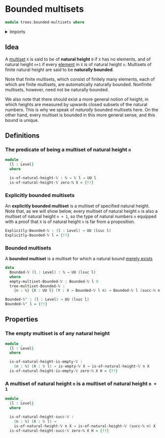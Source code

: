 # Bounded multisets

```agda
module trees.bounded-multisets where
```

<details><summary>Imports</summary>

```agda
open import elementary-number-theory.natural-numbers

open import foundation.dependent-pair-types
open import foundation.empty-types
open import foundation.existential-quantification
open import foundation.universe-levels

open import trees.empty-multisets
open import trees.multisets
open import trees.w-types
```

</details>

## Idea

A [multiset](trees.multisets.md) `X` is said to be of **natural height** `0` if
`X` has no elements, and of natural height `n+1` if every
[element](trees.elementhood-relation-w-types.md) in `X` is of natural height
`n`. Multisets of finite natural height are said to be **naturally bounded**.

Note that finite multisets, which consist of finitely many elements, each of
which are finite multisets, are automatically naturally bounded. Nonfinite
multisets, however, need not be naturally bounded.

We also note that there should exist a more general notion of height, in which
heights are measured by upwards closed subsets of the natural numbers. This is
why we speak of _naturally_ bounded multisets here. On the other hand, every
multiset is bounded in this more general sense, and this bound is unique.

## Definitions

### The predicate of being a multiset of natural height `n`

```agda
module _
  {l : Level}
  where

  is-of-natural-height-𝕍 : ℕ → 𝕍 l → UU l
  is-of-natural-height-𝕍 zero-ℕ X = {!!}
```

### Explicitly bounded multisets

An **explicitly bounded multiset** is a multiset of specified natural height.
Note that, as we will show below, every multiset of natural height `n` is also a
multiset of natural height `n + 1`, so the type of natural numbers `n` equipped
with a proof that `X` is of natural height `n` is far from a proposition.

```agda
Explicitly-Bounded-𝕍 : (l : Level) → UU (lsuc l)
Explicitly-Bounded-𝕍 l = {!!}
```

### Bounded multisets

A **bounded multiset** is a multiset for which a natural bound
[merely exists](foundation.existential-quantification.md)

```agda
data
  Bounded-𝕍 (l : Level) : ℕ → UU (lsuc l)
  where
  empty-multiset-Bounded-𝕍 : Bounded-𝕍 l 0
  tree-multiset-Bounded-𝕍 :
    {n : ℕ} {X : UU l} (Y : X → Bounded-𝕍 l n) → Bounded-𝕍 l (succ-ℕ n)

Bounded-𝕍' : (l : Level) → UU (lsuc l)
Bounded-𝕍' l = {!!}
```

## Properties

### The empty multiset is of any natural height

```agda
module _
  {l : Level}
  where

  is-of-natural-height-is-empty-𝕍 :
    (n : ℕ) (X : 𝕍 l) → is-empty-𝕍 X → is-of-natural-height-𝕍 n X
  is-of-natural-height-is-empty-𝕍 zero-ℕ X H = {!!}
```

### A multiset of natural height `n` is a multiset of natural height `n + 1`

```agda
module _
  {l : Level}
  where

  is-of-natural-height-succ-𝕍 :
    (n : ℕ) (X : 𝕍 l) →
    is-of-natural-height-𝕍 n X → is-of-natural-height-𝕍 (succ-ℕ n) X
  is-of-natural-height-succ-𝕍 zero-ℕ X H = {!!}
```
